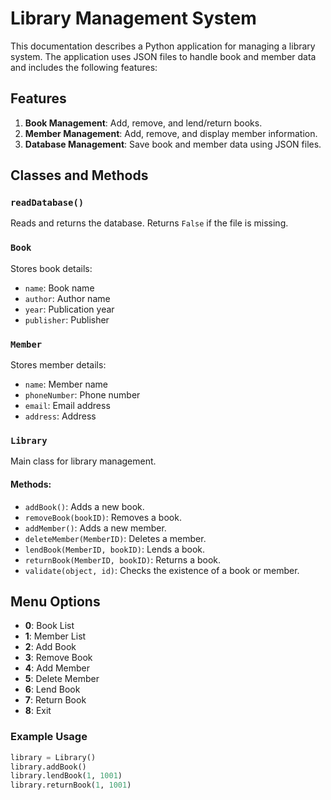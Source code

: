 
# Library Management System

This documentation describes a Python application for managing a library system. 
The application uses JSON files to handle book and member data and includes the following features:

## Features

1. **Book Management**: Add, remove, and lend/return books.
2. **Member Management**: Add, remove, and display member information.
3. **Database Management**: Save book and member data using JSON files.

## Classes and Methods

### `readDatabase()`
Reads and returns the database. Returns `False` if the file is missing.

### `Book`
Stores book details:
- `name`: Book name
- `author`: Author name
- `year`: Publication year
- `publisher`: Publisher

### `Member`
Stores member details:
- `name`: Member name
- `phoneNumber`: Phone number
- `email`: Email address
- `address`: Address

### `Library`
Main class for library management.

#### Methods:
- `addBook()`: Adds a new book.
- `removeBook(bookID)`: Removes a book.
- `addMember()`: Adds a new member.
- `deleteMember(MemberID)`: Deletes a member.
- `lendBook(MemberID, bookID)`: Lends a book.
- `returnBook(MemberID, bookID)`: Returns a book.
- `validate(object, id)`: Checks the existence of a book or member.

## Menu Options

- **0**: Book List
- **1**: Member List
- **2**: Add Book
- **3**: Remove Book
- **4**: Add Member
- **5**: Delete Member
- **6**: Lend Book
- **7**: Return Book
- **8**: Exit

### Example Usage
```python
library = Library()
library.addBook()
library.lendBook(1, 1001)
library.returnBook(1, 1001)
```

